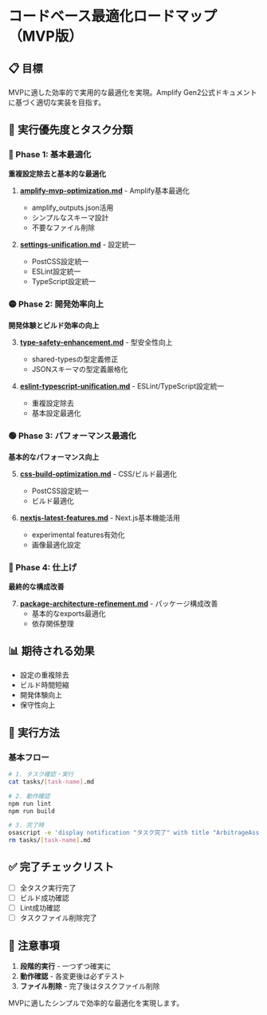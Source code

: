 # コードベース最適化ロードマップ（MVP版）

## 📋 目標
MVPに適した効率的で実用的な最適化を実現。Amplify Gen2公式ドキュメントに基づく適切な実装を目指す。

## 🎯 実行優先度とタスク分類

### 🔴 Phase 1: 基本最適化
**重複設定除去と基本的な最適化**

1. **[amplify-mvp-optimization.md](./amplify-mvp-optimization.md)** - Amplify基本最適化
   - amplify_outputs.json活用
   - シンプルなスキーマ設計
   - 不要なファイル削除

2. **[settings-unification.md](./settings-unification.md)** - 設定統一
   - PostCSS設定統一
   - ESLint設定統一
   - TypeScript設定統一

### 🟡 Phase 2: 開発効率向上
**開発体験とビルド効率の向上**

3. **[type-safety-enhancement.md](./type-safety-enhancement.md)** - 型安全性向上
   - shared-typesの型定義修正
   - JSONスキーマの型定義厳格化

4. **[eslint-typescript-unification.md](./eslint-typescript-unification.md)** - ESLint/TypeScript設定統一
   - 重複設定除去
   - 基本設定最適化

### 🟢 Phase 3: パフォーマンス最適化
**基本的なパフォーマンス向上**

5. **[css-build-optimization.md](./css-build-optimization.md)** - CSS/ビルド最適化
   - PostCSS設定統一
   - ビルド最適化

6. **[nextjs-latest-features.md](./nextjs-latest-features.md)** - Next.js基本機能活用
   - experimental features有効化
   - 画像最適化設定

### 🔵 Phase 4: 仕上げ
**最終的な構成改善**

7. **[package-architecture-refinement.md](./package-architecture-refinement.md)** - パッケージ構成改善
   - 基本的なexports最適化
   - 依存関係整理

## 📊 期待される効果

- 設定の重複除去
- ビルド時間短縮
- 開発体験向上
- 保守性向上

## 🚀 実行方法

### 基本フロー
```bash
# 1. タスク確認・実行
cat tasks/[task-name].md

# 2. 動作確認
npm run lint
npm run build

# 3. 完了時
osascript -e 'display notification "タスク完了" with title "ArbitrageAssistant" sound name "Glass"'
rm tasks/[task-name].md
```

## ✅ 完了チェックリスト

- [ ] 全タスク実行完了
- [ ] ビルド成功確認
- [ ] Lint成功確認
- [ ] タスクファイル削除完了

## 📝 注意事項

1. **段階的実行** - 一つずつ確実に
2. **動作確認** - 各変更後は必ずテスト
3. **ファイル削除** - 完了後はタスクファイル削除

MVPに適したシンプルで効率的な最適化を実現します。